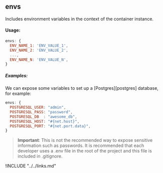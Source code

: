 ## envs

Includes environment variables in the context of the container instance.

#### Usage:

```js
envs: {
  ENV_NAME_1: 'ENV_VALUE_1',
  ENV_NAME_2: 'ENV_VALUE_2',
  ...,
  ENV_NAME_N: 'ENV_VALUE_N',
}
```

##### Examples:

We can expose some variables to set up a [Postgres][postgres] database, for example:

```js
envs: {
  POSTGRESQL_USER: "admin",
  POSTGRESQL_PASS: "password",
  POSTGRESQL_DB  : "awesome_db",
  POSTGRESQL_HOST: "#{net.host}",
  POSTGRESQL_PORT: "#{net.port.data}",
}
```

> __Important__: This is not the recommended way to expose sensitive information such as passwords. It is recommended that each developer uses a .env file in the root of the project and this file is included in .gitignore.

!INCLUDE "../../links.md"
